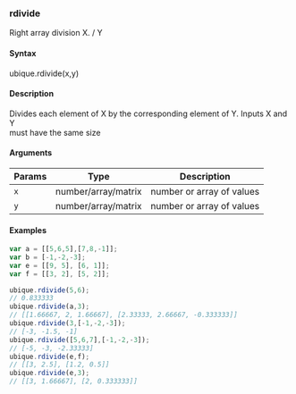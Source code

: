 ### rdivide

Right array division X. / Y


#### Syntax

ubique.rdivide(x,y)


#### Description

Divides each element of X by the corresponding element of Y. Inputs X and Y  
must have the same size  



#### Arguments

|Params|Type|Description
|---------|----|-----------
|`x` | number/array/matrix | number or array of values
|`y` | number/array/matrix | number or array of values


#### Examples

```js
var a = [[5,6,5],[7,8,-1]];
var b = [-1,-2,-3];
var e = [[9, 5], [6, 1]];
var f = [[3, 2], [5, 2]];

ubique.rdivide(5,6);
// 0.833333
ubique.rdivide(a,3);
// [[1.66667, 2, 1.66667], [2.33333, 2.66667, -0.333333]]
ubique.rdivide(3,[-1,-2,-3]);
// [-3, -1.5, -1]
ubique.rdivide([5,6,7],[-1,-2,-3]);
// [-5, -3, -2.33333]
ubique.rdivide(e,f);
// [[3, 2.5], [1.2, 0.5]]
ubique.rdivide(e,3);
// [[3, 1.66667], [2, 0.333333]]
```

